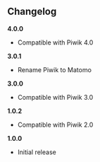 ## Changelog

__4.0.0__
* Compatible with Piwik 4.0

__3.0.1__
* Rename Piwik to Matomo

__3.0.0__
* Compatible with Piwik 3.0

__1.0.2__
* Compatible with Piwik 2.0

__1.0.0__
* Initial release